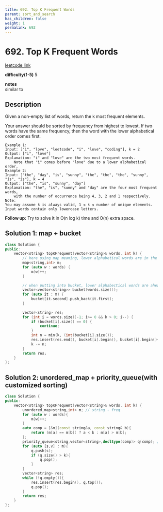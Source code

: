 ```yaml
---
title: 692. Top K Frequent Words 
parent: sort_and_search
has_children: false
weight: 1
permalink: 692
---
```

# 692. Top K Frequent Words
[leetcode link](https://leetcode.com/problems/top-k-frequent-words/)

**difficulty(1-5)** 
5

**notes**   
similar to [](docks/347)

## Description
Given a non-empty list of words, return the k most frequent elements.

Your answer should be sorted by frequency from highest to lowest. If two words have the same frequency, then the word with the lower alphabetical order comes first.

```
Example 1:
Input: ["i", "love", "leetcode", "i", "love", "coding"], k = 2
Output: ["i", "love"]
Explanation: "i" and "love" are the two most frequent words.
    Note that "i" comes before "love" due to a lower alphabetical order.
Example 2:
Input: ["the", "day", "is", "sunny", "the", "the", "the", "sunny", "is", "is"], k = 4
Output: ["the", "is", "sunny", "day"]
Explanation: "the", "is", "sunny" and "day" are the four most frequent words,
    with the number of occurrence being 4, 3, 2 and 1 respectively.
Note:
You may assume k is always valid, 1 ≤ k ≤ number of unique elements.
Input words contain only lowercase letters.
```

**Follow up:**
Try to solve it in O(n log k) time and O(n) extra space.

## Solution 1: map + bucket
```c++
class Solution {
public:
    vector<string> topKFrequent(vector<string>& words, int k) {
        // here using map meaning, lower alphabetical words are in the front.
        map<string,int> m;
        for (auto w : words) {
            m[w]++;
        }
        
        // when putting into bucket, lower alphabectical words are ahead
        vector<vector<string>> bucket(words.size());
        for (auto it : m) {
            bucket[it.second].push_back(it.first);
        }
        
        vector<string> res;
        for (int i = words.size()-1; i>= 0 && k > 0; i--) {
            if (bucket[i].size() == 0) {
                continue;
            }
            int n = min(k, (int)bucket[i].size());
            res.insert(res.end(), bucket[i].begin(), bucket[i].begin()+n);
            k -= n;
        }
        return res;
    }
};
```
## Solution 2: unordered_map + priority_queue(with customized sorting)
```c++
class Solution {
public:
    vector<string> topKFrequent(vector<string>& words, int k) {
        unordered_map<string,int> m; // string - freq
        for (auto w : words){
            m[w]++;
        }
        auto comp = [&m](const string&a, const string& b){
            return (m[a] == m[b]) ? a < b : m[a] > m[b];
        };
        priority_queue<string,vector<string>,decltype(comp)> q(comp); // min heap, top is smallest
        for (auto [s,v] : m){
            q.push(s);
            if (q.size() > k){
                q.pop();
            }
        }
        vector<string> res;
        while (!q.empty()){
            res.insert(res.begin(), q.top());
            q.pop();
        }
        return res;
    }
};
```

<!-- 
Default label
{: .label }

Blue label
{: .label .label-blue }

Stable
{: .label .label-green }

New release
{: .label .label-purple }

Coming soon
{: .label .label-yellow }

Deprecated
{: .label .label-red } -->
